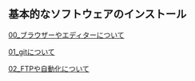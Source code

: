 ## 基本的なソフトウェアのインストール

[00_ブラウザーやエディターについて](https://github.com/maikichi/mdn_web_introduction/tree/main/00_%E5%9F%BA%E6%9C%AC%E7%9A%84%E3%81%AA%E3%82%BD%E3%83%95%E3%83%88%E3%82%A6%E3%82%A7%E3%82%A2%E3%81%AE%E3%82%A4%E3%83%B3%E3%82%B9%E3%83%88%E3%83%BC%E3%83%AB/00_%E3%83%96%E3%83%A9%E3%82%A6%E3%82%B6%E3%83%BC%E3%82%84%E3%82%A8%E3%83%87%E3%82%A3%E3%82%BF%E3%83%BC%E3%81%AB%E3%81%A4%E3%81%84%E3%81%A6)

[01_gitについて](https://github.com/maikichi/mdn_web_introduction/tree/main/00_%E5%9F%BA%E6%9C%AC%E7%9A%84%E3%81%AA%E3%82%BD%E3%83%95%E3%83%88%E3%82%A6%E3%82%A7%E3%82%A2%E3%81%AE%E3%82%A4%E3%83%B3%E3%82%B9%E3%83%88%E3%83%BC%E3%83%AB/01_git%E3%81%AB%E3%81%A4%E3%81%84%E3%81%A6)

[02_FTPや自動化について](https://github.com/maikichi/mdn_web_introduction/tree/main/00_%E5%9F%BA%E6%9C%AC%E7%9A%84%E3%81%AA%E3%82%BD%E3%83%95%E3%83%88%E3%82%A6%E3%82%A7%E3%82%A2%E3%81%AE%E3%82%A4%E3%83%B3%E3%82%B9%E3%83%88%E3%83%BC%E3%83%AB/02_FTP%E3%82%84%E8%87%AA%E5%8B%95%E5%8C%96%E3%81%AB%E3%81%A4%E3%81%84%E3%81%A6)